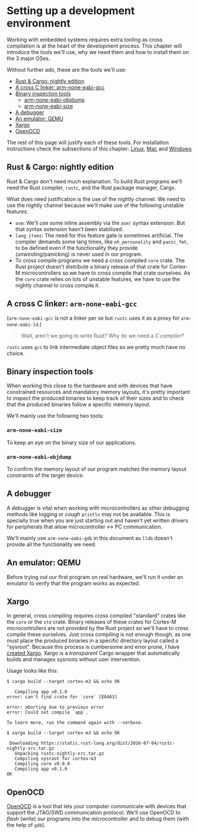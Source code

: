 # Setting up a development environment

Working with embedded systems requires extra tooling as cross compilation is at the heart of the
development process. This chapter will introduce the tools we'll use, why we need them and how to
install them on the 3 major OSes.

Without further ado, these are the tools we'll use:

- [Rust & Cargo: nightly edition][rust]
- [A cross C linker: arm-none-eabi-gcc][gcc]
- [Binary inspection tools][binutils]
  - [arm-none-eabi-objdump][objdump]
  - [arm-none-eabi-size][size]
- [A debugger][*db]
- [An emulator: QEMU][qemu]
- [Xargo][xargo]
- [OpenOCD][openocd]

The rest of this page will justify each of these tools. For installation instructions check the
subsections of this chapter: [Linux], [Mac] and [Windows]

[Linux]: /copper/linux.html
[Mac]: /copper/osx.html
[Windows]: /copper/windows.html

## Rust & Cargo: nightly edition
[rust]: /copper/tools.html#Rust%20%26%20Cargo%3A%20nightly%20edition

Rust & Cargo don't need  much explanation. To build Rust programs we'll need the Rust compiler,
`rustc`, and the Rust package manager, Cargo.

What does need justification is the use of the nightly channel. We need to use the nightly channel
because we'll make use of the following unstable features:

- `asm`: We'll use some inline assembly via the `asm!` syntax extension. But that syntax extension
  hasn't been stabilized.
- `lang_items`: The need for this feature gate is sometimes artificial. The compiler demands some
  lang times, like `eh_personality` and `panic_fmt`, to be defined even if the functionality they
  provide (unwinding/panicking) is never used in our program.
- To cross compile programs we need a cross compiled `core` crate. The Rust project doesn't
  distribute a binary release of that crate for Cortex-M microcontrollers so we have to cross
  compile that crate ourselves. As the `core` crate relies on lots of unstable features, we have to
  use the nightly channel to cross compile it.

[yet]: https://github.com/rust-lang/rfcs/pull/1645

## A cross C linker: `arm-none-eabi-gcc`
[gcc]: /copper/tools.html#A%20cross%20C%20linker%3A%20arm-none-eabi-gcc

(`arm-none-eabi-gcc` is not a linker per se but `rustc` uses it as a proxy for `arm-none-eabi-ld`.)

> Wait, aren't we going to write Rust? Why do we need a *C compiler*?

`rustc` uses `gcc` to link intermediate object files so we pretty much have no choice.

## Binary inspection tools
[binutils]: /copper/tools.html#Binary%20inspection%20tools

When working this close to the hardware and with devices that have constrained resources and
mandatory memory layouts, it's pretty important to inspect the produced binaries to keep track of
their sizes and to check that the produced binaries follow a specific memory layout.

We'll mainly use the following two tools:

### `arm-none-eabi-size`
[size]: /copper/tools.html#arm-none-eabi-size

To keep an eye on the binary size of our applications.

### `arm-none-eabi-objdump`
[objdump]: /copper/tools.html#arm-none-eabi-objdump

To confirm the memory layout of our program matches the memory layout constraints of the target
device.

## A debugger
[*db]: /copper/tools.html#A%20debugger

A debugger is vital when working with microcontrollers as other debugging methods like logging or
*cough* `println` may not be available. This is specially true when you are just starting out and
haven't yet written drivers for peripherals that allow microcontroller <-> PC communication.

We'll mainly use `arm-none-eabi-gdb` in this document as `lldb` doesn't provide all the
functionality we need.

## An emulator: QEMU
[qemu]: /copper/tools.html#An%20emulator%3A%20QEMU

Before trying out our first program on real hardware, we'll run it under an emulator to verify that
the program works as expected.

## Xargo
[xargo]: /copper/tools.html#Xargo

In general, cross compiling requires cross compiled "standard" crates like the `core` or the `std`
crate. Binary releases of these crates for Cortex-M microcontrollers are not provided by the
Rust project so we'll have to cross compile these ourselves. Just cross compiling is not enough
though, as one must place the produced binaries in a specific directory layout called a "sysroot".
Because this process is cumbersome and error prone, I have [created Xargo]. Xargo is a *transparent*
Cargo wrapper that automatically builds and manages sysroots without user intervention.

[created Xargo]: https://github.com/japaric/xargo

Usage looks like this:

```
$ cargo build --target cortex-m3 && echo OK
```
```
   Compiling app v0.1.0
error: can't find crate for `core` [E0463]

error: aborting due to previous error
error: Could not compile `app`.

To learn more, run the command again with --verbose.
```
```
$ xargo build --target cortex-m3 && echo OK
```
```
 Downloading https://static.rust-lang.org/dist/2016-07-04/rustc-nightly-src.tar.gz
   Unpacking rustc-nightly-src.tar.gz
   Compiling sysroot for cortex-m3
   Compiling core v0.0.0
   Compiling app v0.1.0
OK
```

## OpenOCD
[openocd]: /copper/tools.html#OpenOCD

[OpenOCD] is a tool that lets your computer communicate with devices that support the JTAG/SWD
communication protocol. We'll use OpenOCD to *flash* (write) our programs into the microcontroller
and to debug them (with the help of `gdb`).

[OpenOCD]: http://openocd.org/
